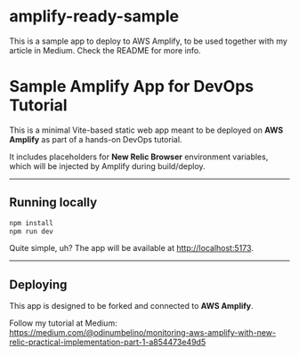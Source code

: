 # amplify-ready-sample
This is a sample app to deploy to AWS Amplify, to be used together with my article in Medium. Check the README for more info.

# Sample Amplify App for DevOps Tutorial

This is a minimal Vite-based static web app meant to be deployed on **AWS Amplify** as part of a hands-on DevOps tutorial.

It includes placeholders for **New Relic Browser** environment variables, which will be injected by Amplify during build/deploy.

---

## Running locally
```bash
npm install
npm run dev
```

Quite simple, uh?
The app will be available at [http://localhost:5173](http://localhost:5173).

---

## Deploying
This app is designed to be forked and connected to **AWS Amplify**.

Follow my tutorial at Medium:
https://medium.com/@odinumbelino/monitoring-aws-amplify-with-new-relic-practical-implementation-part-1-a854473e49d5
